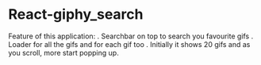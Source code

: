 # React-giphy_search

Feature of this application:
. Searchbar on top to search you favourite gifs
. Loader for all the gifs and for each gif too
. Initially it shows 20 gifs and as you scroll, more start popping up.
